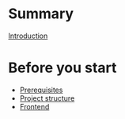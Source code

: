 # Summary

[Introduction](./README.md)

# Before you start

- [Prerequisites](./01_prerequisites.md)
- [Project structure](./02_project_structure.md)
- [Frontend](./04_frontend.md)
<!-- # Getting started -->
